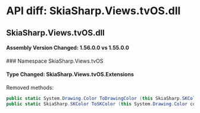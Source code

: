 # API diff: SkiaSharp.Views.tvOS.dll

## SkiaSharp.Views.tvOS.dll

<h4>Assembly Version Changed: 1.56.0.0 vs 1.55.0.0</h4>
### Namespace SkiaSharp.Views.tvOS

#### Type Changed: SkiaSharp.Views.tvOS.Extensions

Removed methods:

```csharp
public static System.Drawing.Color ToDrawingColor (this SkiaSharp.SKColor color);
public static SkiaSharp.SKColor ToSKColor (this System.Drawing.Color color);
```



